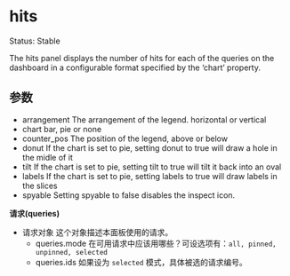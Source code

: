 # hits

Status: Stable

The hits panel displays the number of hits for each of the queries on the dashboard in a configurable format specified by the ‘chart’ property.

## 参数

* arrangement
    The arrangement of the legend. horizontal or vertical
* chart
    bar, pie or none
* counter_pos
    The position of the legend, above or below
* donut
    If the chart is set to pie, setting donut to true will draw a hole in the midle of it
* tilt
    If the chart is set to pie, setting tilt to true will tilt it back into an oval
* labels
    If the chart is set to pie, setting labels to true will draw labels in the slices
* spyable
    Setting spyable to false disables the inspect icon.

**请求(queries)**

* 请求对象
    这个对象描述本面板使用的请求。
  * queries.mode
    在可用请求中应该用哪些？可设选项有：`all, pinned, unpinned, selected`
  * queries.ids
    如果设为 `selected` 模式，具体被选的请求编号。
